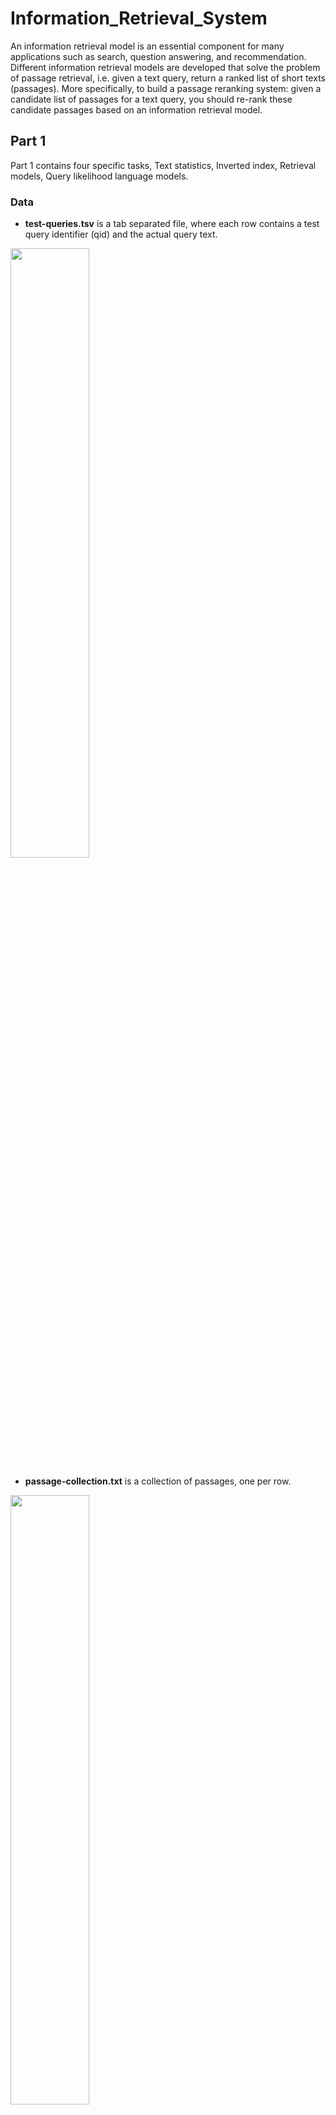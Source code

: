 # Information_Retrieval_System
An information retrieval model is an essential component for many applications such as search,
question answering, and recommendation. Different information retrieval models are developed that solve the problem of passage retrieval, i.e. given a text query, return a ranked list of short texts (passages). More specifically, to build a passage reranking system: given a candidate list of passages for a text query, you should re-rank these candidate passages based on an information retrieval model.

## Part 1
Part 1 contains four specific tasks, Text statistics, Inverted index, Retrieval models, Query likelihood language models. 

### Data

- **test-queries.tsv** is a tab separated file, where each row contains a test query identifier
(qid) and the actual query text.

<img src="png/test-queries_sample.png" width="50%" height="50%" />

- **passage-collection.txt** is a collection of passages, one per row.

<img src="png/passage-collection_sample.png" width="50%" height="50%" />


- **candidate-passages-top1000.tsv** is a tab separated file with an initial selection of at
most 1000 passages for each of the queries in test-queries.tsv. The format of this file is
**<qid pid query passage>**, where **pid** is the identifier of the passage retrieved, **query** is
the query text, and **passage** is the passage text (all tab separated). The passages contained
in this file are the same as the ones in **passage-collection.txt**. However, there might be some repetitions, i.e. the same passage could have been returned for more than 1 query.

<img src="png/candidate-passages-top1000_sample.png" width="50%" height="50%" />

### Task 1  Text statistics

**Preprocessing**
For each passage in **passage-collection.txt**, the following preprocessing steps are finished : 

    1.Lowercase. 
    2.Tokenisation with the regular expression of "r’\w+’". 
    3.Optional stop words removal with the stopwords module in nltk. 
    4.Stemming with snowball stemmer. 
    
    Note that "r’\w+’" will only consider words including [a-zA-Z0-9_], which means all punctuation is removed. If stop words are not removed, the size of dictionary, i.e. vocabulary, is 102613.

**Study of Zipf’s law**
Compare empirical distribution with the actual Zipf’s law distribution.
The equation of Zipf’s law is:
$$
f(k;s,N) = \frac{{k}^{-1}}{\sum_{i=1}^N{{i}^{-1}}}
\label{eq:1}
$$

### Task 2  Inverted index
Use **candidate-passages-top1000.tsv** for this task(unique instances of column pairs pid and passage). Using the vocabulary of terms identified in Task 1 to build an inverted index for the collection so that we can retrieve passages in an efficient way. The inverted index is to allow fast full-text searches, at a cost of increased processing when a document is added to the database. However, there is large storage overhead and high maintenance costs on updating, deleting, and inserting.

<img src="png/inverted_index.png" width="50%" height="50%" />


### Task 3  Retrieval Models
<img src="png/retrieval_model.png" width="50%" height="50%" />

- Vector Space Model: TF-IDF model
    Document as vector: term t weight = term frequency of t in this document * inverse document frequency 
    Query as vector: term t weight = term frequency of t in this query * inverse document frequency 
    cosine score = inner product of D and Q/ normalized D * normalized Q

    <img src="png/cosine_similarity.png" width="50%" height="50%" />

- Probabilistic Model: BM25
    <img src="png/bm25.png" width="50%" height="50%" />

    **ri** - Number of judged relevant docs containing term i
    **R**  - Relevant set size (i.e., number of documents judged relevant)
    **ni** - Number of documents in the judged sample containing term i
    **N**  - Number of total documents

### Task 4  Query likelihood language models
Use **test-queries.tsv** and **candidate-passages-top1000.tsv** for this task. Implement the query likelihood language model with (a) Laplace smoothing, (b) Lidstone correction with ϵ = 0.1, and (c) Dirichlet
smoothing with µ = 50, and retrieve 100 passages from within the 1000 candidate passages for
each test query. 
<img src="png/lm_ir.png" width="50%" height="50%" />
<img src="png/Query_likelihood.png" width="50%" height="50%" />


## Part 2
Part 2 contains four specific tasks, Evaluating Retrieval Quality, Logistic Regression (LR), LambdaMART Model (LM), Neural Network Model (NN). 

### Data

- **train_data.tsv** **validation_data.tsv** 
These are the datasets you will be using for training and validation. You are expected to train your model on the training set and evaluate your models’ performance on the validation set. In these datasets, you are given additional relevance column indicating the relevance of the passage to the query, which you will need during training and validation.

<img src="png/validation_data.png" width="50%" height="50%" />

### Task 1  Evaluating Retrieval Quality
Implement methods to compute the **average precision** and **NDCG** metrics. Compute the performance of using BM25 as the retrieval model on the validation data (validation_data.tsv) using these metrics.

<img src="png/mAP.png" width="50%" height="50%" />
<img src="png/mNDCG.png" width="50%" height="50%" />

### Task 2  Logistic Regression (LR)

- Embedding 
    A Word2Vec embedding model is trained with skip-gram algorithm, and negative sampling is used with 5 noise words. The window size is 5 and the dimensionality of word vector is 100. Generally, the larger dimension means the better representation of the word.

- Data Generation
    The previous text preprocessing method is adopted as well. Then it is important to observe the distribution of data for machine learning problem, from which we can find there are a large portion of data is irrelevant and only a small portion of data is relevant. This is typical imbalanced data. There several ways of dealing with this kind of imbalanced data, here a sub-sampling method is adopted by deleting instances from the over-represented class. To be more specific, for each query, we keep all relevant passage, then sample 50 passages from the rest irrelevant passages.

    After sub-sampling, the previous well-trained Word2Vec is used to generate a vector of 100 dimensions for every word in the vocabulary of the Word2Vec model. The average embedding method is chosen to represent the whole query or passage. Then I concatenate the average embedding vector of a query and that of a passage directly to form an input of logistic model. In this case, there are 95874 query-passage pairs which forms a feature matrix with shape of (95874, 200). There the corresponding train label is a vector with the shape of (95874, 1). The same processing is finished with validation set. In addition, we record all qids for training samples and validation data for the following tasks.

-   Logistic Regression Implementation
    A weighted logistic model is implemented. The difference between weighted one and unweighted one is the loss function. 

### Task 3  LambdaMART Model (LM)
This part only contains one python file, task3_LM.py. I implement a LambdaMART with the existed library XGBoost. Then 6-fold cross validation method is used to evaluate the performance of a set of hyperparameters. Then Bayesian optimization method is adopted to search a large hyperparameter space to get the best combination of hyperparameters.

### Task 4  Neural Network Model (NN)

- Input Representation
    a word-index vocabulary is generated where every word has its own index. In other words, there are 663723 words in total, so the index is from 0 to 663722. Then every query is transformed into a sequence of indices, where only words in this vocabulary are taken into consideration. Next, the sequence is padded with 0 to a fixed length of 17. The reason we choose 17 is that the max length of query is 17. Similarly, every passage is transformed into a sequence with the fixed length of 207. 207 is the number of tokens of the longest passage. Finally, the embedding matrix with the shape of (vocab_size, embedding_dim) is generated. In this case, the size of vocabulary is 663723 and embedding dimension is 100. For the word not in the Word2Vec model, the corresponding row is 0s with the shape of 100*1. As previous tasks, the same subsampling process is done for training data.

- LSTM-DSSM
    LSTM-DSSM is a variant of Deep Structured Semantic Model. The intuition behind this model is to map the query and document representations into a common semantic space. This allows the network to perform semantic matching, where the similarity between the query and document is based on their meaning rather than just their surface-level features. The LSTM layer in the architecture allows the network to capture contextual information from the query and document. The figure below shows the architecture of my LSTM-DSSM.

<img src="png/LSTM-DSSM.png" width="50%" height="50%" />